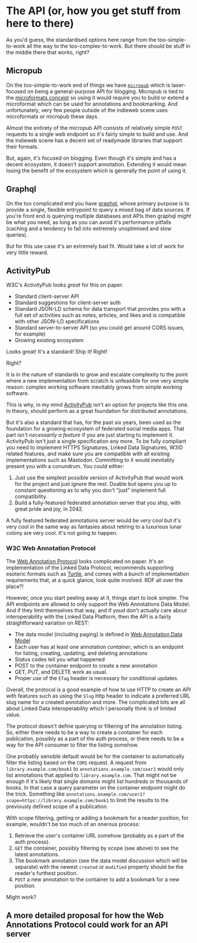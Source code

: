 # The API (or, how you get stuff from here to there)

As you'd guess, the standardised options here range from the too-simple-to-work all the way to the too-complex-to-work. But there should be stuff in the middle there that works, right?

## Micropub

On the too-simple-to-work end of things we have [`micropub`](https://indieweb.org/Micropub) which is laser-focused on being a general-purpose API for blogging. Micropub is tied to the [microformats concept](http://microformats.org/) so using it would require you to build or extend a microformat which can be used for annotations and bookmarking. And unfortunately, very few people outside of the indieweb scene uses microformats or micropub these days.

Almost the entirety of the micropub API consists of relatively simple `POST` requests to a single web endpoint so it's fairly simple to build and use. And the indieweb scene has a decent set of readymade libraries that support their formats.

But, again, it's focused on blogging. Even though it's simple and has a decent ecosystem, it doesn't support annotation. Extending it would mean losing the benefit of the ecosystem which is generally the point of using it.

## Graphql

On the too complicated end you have [graphql](https://graphql.org/), whose primary purpose is to provide a single, flexible entrypoint to query a mixed bag of data sources. If you're front end is querying multiple databases and APIs then graphql _might_ be what you need, as long as you can avoid it's performance pitfalls (caching and a tendency to fall into extremely unoptimised and slow queries).

But for this use case it's an extremely bad fit. Would take a lot of work for very little reward.

## ActivityPub

W3C's ActivityPub looks _great_ for this on paper:

- Standard client-server API
- Standard suggestions for client-server auth
- Standard JSON-LD schema for data transport that provides you with a full set of activities such as notes, articles, and likes and is compatible with other JSON-LD specifications
- Standard server-to-server API (so you could get around CORS issues, for example)
- Growing existing ecosystem

Looks great! It's a standard! Ship it! Right!

Right?

It is in the nature of standards to grow and escalate complexity to the point where a new implementation from scratch is unfeasible for one very simple reason: complex working software inevitably grows from simple working software.

This is why, in my mind [ActivityPub](https://www.w3.org/TR/activitypub/) isn't an option for projects like this one. In theory, should perform as a great foundation for distributed annotations.

But it's also a standard that has, for the past six years, been used as the foundation for a growing ecosystem of federated social media apps. That part _isn't necessarily a feature_ if you are just starting to implement it. ActivityPub isn't just a single specification any more. To be fully compliant you need to implement HTTPS Signatures, Linked Data Signatures, W3ID related features, and make sure you are compatible with all existing implementations such as Mastodon. Committing to it would inevitably present you with a conundrum. You could either:

1. Just use the simplest possible version of ActivityPub that would work for the project and just ignore the rest. Doable but opens you up to constant questioning as to why you don't "just" implement full compatibility.
2. Build a fully-featured federated annotation server that you ship, with great pride and joy, in 2042.

A fully featured federated annotations server would be _very cool_ but it's very cool in the same way as fantasies about retiring to a luxurious lunar colony are very cool. It's not going to happen.

### W3C Web Annotation Protocol

The [Web Annotation Protocol](https://www.w3.org/TR/annotation-protocol/) looks complicated on paper. It's an implementation of the Linked Data Protocol, recommends supporting esoteric formats such as [Turtle](<https://en.wikipedia.org/wiki/Turtle_(syntax)>), and comes with a bunch of implementation requirements that, at a quick glance, look quite involved. RDF all over the place?!

However, once you start peeling away at it, things start to look simpler. The API endpoints are allowed to only support the Web Annotations Data Model. And if they limit themselves that way, and if youd don't actually care about interoperability with the Linked Data Platform, then the API is a fairly straightforward variation on REST:

- The data model (including paging) is defined in [Web Annotation Data Model](https://www.w3.org/TR/annotation-model/)
- Each user has at least one annotation _container_, which is an endpoint for listing, creating, updating, and deleting annotations
- Status codes tell you what happened
- POST to the container endpoint to create a new annotation
- GET, PUT, and DELETE work as usual.
- Proper use of the `ETag` header is necessary for conditional updates.

Overall, the protocol is a good example of how to use HTTP to create an API with features such as using the `Slug` http header to indicate a preferred URL slug name for a created annotation and more. The complicated bits are all about Linked Data interoperability which I personally think is of limited value.

The protocol doesn't define querying or filtering of the annotation listing. So, either there needs to be a way to create a container for each publication, possibly as a part of the auth process, or there needs to be a way for the API consumer to filter the listing somehow.

One probably sensible default would be for the container to automatically filter the listing based on the `CORS` request. A request from `library.example.com/book1` to `annotations.example.com/user1` would only list annotations that applied to `library.example.com`. That might not be enough if it's likely that single domains might list hundreds or thousands of books. In that case a query parameter on the container endpoint might do the trick. Something like `annotations.example.com/user1?scope=https://library.example.com/book1` to limit the results to the previously defined scope of a publication.

With scope filtering, getting or adding a bookmark for a reader position, for example, wouldn't be too much of an onerous process:

1. Retrieve the user's container URL somehow (probably as a part of the auth process).
2. `GET` the container, possibly filtering by scope (see above) to see the latest annotations.
3. The bookmark annotation (see the data model discussion which will be separate) with the newest `created` or `modified` property should be the reader's furthest position.
4. `POST` a new annotation to the container to add a bookmark for a new position.

Might work?

## A more detailed proposal for how the Web Annotations Protocol could work for an API server
